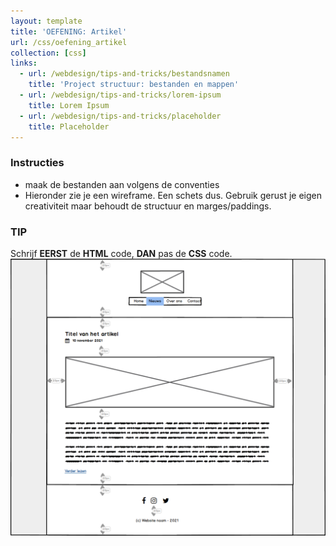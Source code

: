 ```yaml
---
layout: template
title: 'OEFENING: Artikel'
url: /css/oefening_artikel
collection: [css]
links:
  - url: /webdesign/tips-and-tricks/bestandsnamen
    title: 'Project structuur: bestanden en mappen'
  - url: /webdesign/tips-and-tricks/lorem-ipsum
    title: Lorem Ipsum
  - url: /webdesign/tips-and-tricks/placeholder
    title: Placeholder  
---
```

<div class="highlight">
    <h3>Instructies</h3>
    <ul>
        <li>maak de bestanden aan volgens de conventies</li>
        <li>Hieronder zie je een wireframe. Een schets dus. Gebruik gerust je eigen creativiteit maar behoudt de structuur en marges/paddings.</li>
    </ul>
</div>

<div class="highlight">
    <h3>TIP</h3>
    Schrijf <strong>EERST</strong> de <strong>HTML</strong> code, <strong>DAN</strong> pas de <strong>CSS</strong> code.
</div>

<img src="images/oefening_artikel.png" />